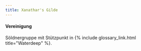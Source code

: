 ```yaml
---
title: Xanathar's Gilde
---
```

#### Vereinigung

Söldnergruppe mit Stützpunkt in {% include glossary_link.html title="Waterdeep" %}.
